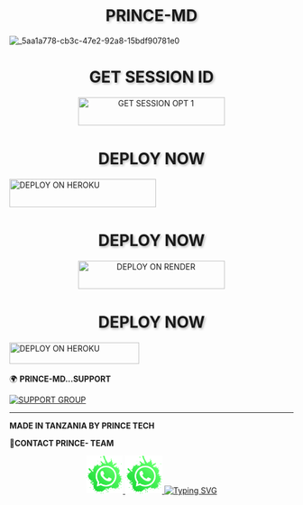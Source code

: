   <h1 align="center" style="color: ADD8E6; text-shadow: 2px 2px 4px rgba(0,0,0,0.3); animation: glow 2s infinite alternate;">PRINCE-MD </h1>

  ![_5aa1a778-cb3c-47e2-92a8-15bdf90781e0](https://github.com/user-attachments/assets/efccd0f9-9345-4d03-bcfe-9e56e67ffc55)





 
 
 
 
 
 
 
 
 
   <h1 align="center" style="color: FF6347; text-shadow: 2px 2px 4px rgba(0,0,0,0.3); animation: glow 2s infinite alternate;">GET SESSION ID </h1>
   
<p align="center">
  <a href="https://www.ibrahimadams.site/scanner">
    <img title="GET SESSION OPT 1" src="https://img.shields.io/badge/_GET_SESSION-000000?style=for-the-badge&logo=render&logoColor=blue&color=white" width="260" height="50"/>
  </a>

  
   <h1 align="center" style="color: FF6347; text-shadow: 2px 2px 4px rgba(0,0,0,0.3); animation: glow 2s infinite alternate;">DEPLOY  NOW </h1>
  <a href="https://www.ibrahimadams.site/Deploy">
    <img title="DEPLOY ON HEROKU" src="https://img.shields.io/badge/🚀_DEPLOY_ON_HEROKU-000000?style=for-the-badge&logo=heroku&logoColor=white&color=FF00FF" width="260" height="50"/>
  </a>
</p>

   <h1 align="center" style="color: FF6347; text-shadow: 2px 2px 4px rgba(0,0,0,0.3); animation: glow 2s infinite alternate;">DEPLOY  NOW </h1>
<p align="center">
  <a href="https://render.com">
    <img title="DEPLOY ON RENDER" src="https://img.shields.io/badge/🚀_DEPLOY_ON_RENDER-000000?style=for-the-badge&logo=render&logoColor=white&color=61DAFB" width="260" height="50"/>
  </a>
  




 
  
  
  
   <h1 align="center" style="color: FF6347; text-shadow: 2px 2px 4px rgba(0,0,0,0.3); animation: glow 2s infinite alternate;">DEPLOY NOW</h1>

<a href="https://dashboard.heroku.com/new?template=https://github.com/planet-md/PRINCE-MD">
  <img title="DEPLOY ON HEROKU" src="https://img.shields.io/badge/DEPLOY-ON HEROKU-blue?style=for-the-badge&logo=heroku" width="230" height="38.100"/>
</a>




 

 
 
 🌍 **PRINCE-MD...SUPPORT**

<a href="https://whatsapp.com/channel/0029Vb6B9xFCxoAseuG1g610">
  <img height="30" title="SUPPORT GROUP" src="https://img.shields.io/badge/Support channel-25D366?style=for-the-badge&logo=whatsapp&logoColor=white">
</a>

---







**MADE IN TANZANIA BY PRINCE TECH**
 
 
 

 
 
 
 📱**CONTACT PRINCE- TEAM**
<p align="center">
  <a href=""> <img src="https://raw.githubusercontent.com/shizothetechie/database/main/icon/WhatsApp.png" width="13%"> </a>
  <a href="https://wa.me/255778018545"> <img src="https://raw.githubusercontent.com/shizothetechie/database/main/icon/WhatsApp.png" width="13%"> </a>
  <a 




[![Typing SVG](https://readme-typing-svg.herokuapp.com?font=Rockstar-ExtraBold&size=30&pause=1000&color=0000FF&center=true&vCenter=true&width=815&height=60&lines=▭+▬+▭+▬+▭+▬+▭+▬+▭+▬+▭)](https://git.io/typing-svg)


<a
 href="https://imgur.com/Z4XztN9">
 
